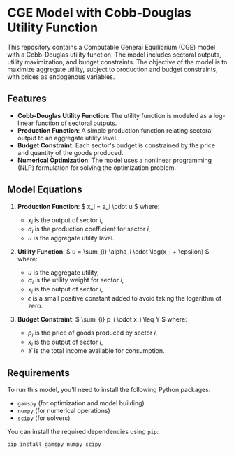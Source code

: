 # CGE Model with Cobb-Douglas Utility Function

This repository contains a Computable General Equilibrium (CGE) model with a Cobb-Douglas utility function. The model includes sectoral outputs, utility maximization, and budget constraints. The objective of the model is to maximize aggregate utility, subject to production and budget constraints, with prices as endogenous variables.

## Features
- **Cobb-Douglas Utility Function**: The utility function is modeled as a log-linear function of sectoral outputs.
- **Production Function**: A simple production function relating sectoral output to an aggregate utility level.
- **Budget Constraint**: Each sector's budget is constrained by the price and quantity of the goods produced.
- **Numerical Optimization**: The model uses a nonlinear programming (NLP) formulation for solving the optimization problem.

## Model Equations
1. **Production Function**:
   $
   x_i = a_i \cdot u
   $
   where:
   - $x_i$ is the output of sector $i$,
   - $a_i$ is the production coefficient for sector $i$,
   - $u$ is the aggregate utility level.

2. **Utility Function**:
   $
   u = \sum_{i} \alpha_i \cdot \log(x_i + \epsilon)
   $
   where:
   - $u$ is the aggregate utility,
   - $\alpha_i$ is the utility weight for sector $i$,
   - $x_i$ is the output of sector $i$,
   - $\epsilon$ is a small positive constant added to avoid taking the logarithm of zero.

3. **Budget Constraint**:
   $
   \sum_{i} p_i \cdot x_i \leq Y
   $
   where:
   - $p_i$ is the price of goods produced by sector $i$,
   - $x_i$ is the output of sector $i$,
   - $Y$ is the total income available for consumption.

## Requirements

To run this model, you'll need to install the following Python packages:

- `gamspy` (for optimization and model building)
- `numpy` (for numerical operations)
- `scipy` (for solvers)

You can install the required dependencies using `pip`:

```bash
pip install gamspy numpy scipy

